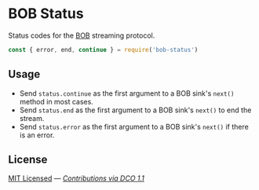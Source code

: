 # BOB Status

Status codes for the [BOB](https://github.com/Fishrock123/bob) streaming protocol.

```js
const { error, end, continue } = require('bob-status')
```

## Usage

- Send `status.continue` as the first argument to a BOB sink's `next()` method in most cases.
- Send `status.end` as the first argument to a BOB sink's `next()` to end the stream.
- Send `status.error` as the first argument to a BOB sink's `next()` if there is an error.

## License

[MIT Licensed](license) — _[Contributions via DCO 1.1](contributing.md#developers-certificate-of-origin)_
